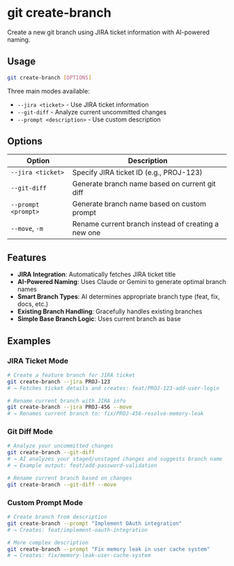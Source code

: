 # git create-branch

Create a new git branch using JIRA ticket information with AI-powered naming.

## Usage

```bash
git create-branch [OPTIONS]
```

Three main modes available:

- `--jira <ticket>` - Use JIRA ticket information
- `--git-diff` - Analyze current uncommitted changes
- `--prompt <description>` - Use custom description

## Options

| Option              | Description                                         |
| ------------------- | --------------------------------------------------- |
| `--jira <ticket>`   | Specify JIRA ticket ID (e.g., PROJ-123)             |
| `--git-diff`        | Generate branch name based on current git diff      |
| `--prompt <prompt>` | Generate branch name based on custom prompt         |
| `--move`, `-m`      | Rename current branch instead of creating a new one |

## Features

- **JIRA Integration**: Automatically fetches JIRA ticket title
- **AI-Powered Naming**: Uses Claude or Gemini to generate optimal branch names
- **Smart Branch Types**: AI determines appropriate branch type (feat, fix, docs, etc.)
- **Existing Branch Handling**: Gracefully handles existing branches
- **Simple Base Branch Logic**: Uses current branch as base

## Examples

### JIRA Ticket Mode

```bash
# Create a feature branch for JIRA ticket
git create-branch --jira PROJ-123
# → Fetches ticket details and creates: feat/PROJ-123-add-user-login

# Rename current branch with JIRA info
git create-branch --jira PROJ-456 --move
# → Renames current branch to: fix/PROJ-456-resolve-memory-leak
```

### Git Diff Mode

```bash
# Analyze your uncommitted changes
git create-branch --git-diff
# → AI analyzes your staged/unstaged changes and suggests branch name
# → Example output: feat/add-password-validation

# Rename current branch based on changes
git create-branch --git-diff --move
```

### Custom Prompt Mode

```bash
# Create branch from description
git create-branch --prompt "Implement OAuth integration"
# → Creates: feat/implement-oauth-integration

# More complex description
git create-branch --prompt "Fix memory leak in user cache system"
# → Creates: fix/memory-leak-user-cache-system
```
